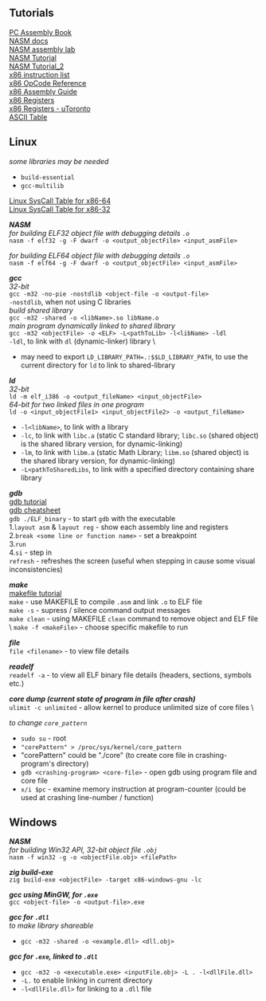 ## Tutorials
[PC Assembly Book](https://pacman128.github.io/pcasm/) \
[NASM docs](https://www.nasm.us/xdoc/2.16.03/html/nasmdoc0.html) \
[NASM assembly lab](https://labs.bilimedtech.com/nasm/index.html) \
[NASM Tutorial](https://cratecode.com/info/nasm-tutorial) \
[NASM Tutorial_2](https://www.tutorialspoint.com/assembly_programming/index.htm) \
[x86 instruction list](https://en.wikipedia.org/wiki/X86_instruction_listings) \
[x86 OpCode Reference](http://ref.x86asm.net/) \
[x86 Assembly Guide](https://www.cs.virginia.edu/~evans/cs216/guides/x86.html) \
[x86 Registers](https://en.wikibooks.org/wiki/X86_Assembly/X86_Architecture) \
[x86 Registers - uToronto](https://www.eecg.utoronto.ca/~amza/www.mindsec.com/files/x86regs.html) \
[ASCII Table](https://www.ascii-code.com/)

## Linux
_some libraries may be needed_
- `build-essential`
- `gcc-multilib` 

[Linux SysCall Table for x86-64](https://blog.rchapman.org/posts/Linux_System_Call_Table_for_x86_64/) \
[Linux SysCall Table for x86-32](https://syscalls32.paolostivanin.com/)

_**NASM**_ \
_for building ELF32 object file with debugging details `.o`_ \
`nasm -f elf32 -g -F dwarf -o <output_objectFile> <input_asmFile>`

_for building ELF64 object file with debugging details `.o`_ \
`nasm -f elf64 -g -F dwarf -o <output_objectFile> <input_asmFile>`

_**gcc**_ \
_32-bit_ \
`gcc -m32 -no-pie -nostdlib <object-file -o <output-file>` \
`-nostdlib`, when not using C libraries \
_build shared library_ \
`gcc -m32 -shared -o <libName>.so libName.o` \
_main program dynamically linked to shared library_ \
`gcc -m32 <objectFile> -o <ELF> -L<pathToLib> -l<libName> -ldl` \
`-ldl`, to link with `dl` (dynamic-linker) library \
- may need to export `LD_LIBRARY_PATH=.:$$LD_LIBRARY_PATH`, to use the current directory for `ld` to link to shared-library

_**ld**_ \
_32-bit_ \
`ld -m elf_i386 -o <output_fileName> <input_objectFile>` \
_64-bit for two linked files in one program_ \
`ld -o <input_objectFile1> <input_objectFile2> -o <output_fileName>`
- `-l<libName>`, to link with a library
- `-lc`, to link with `libc.a` (static C standard library; `libc.so` (shared object) is the shared library version, for dynamic-linking)
- `-lm`, to link with `libm.a` (static Math Library; `libm.so` (shared object) is the shared library version, for dynamic-linking)
- `-L<pathToSharedLibs`, to link with a specified directory containing share library

_**gdb**_ \
[gdb tutorial](https://www.gdbtutorial.com/gdb_commands) \
[gdb cheatsheet](https://gabriellesc.github.io/teaching/resources/GDB-cheat-sheet.pdf) \
`gdb ./ELF_binary` - to start `gdb` with the executable \
    1.`layout asm` & `layout reg` - show each assembly line and registers \
    2.`break <some line or function name>` - set a breakpoint \
    3.`run` \
    4.`si` - step in \
`refresh` - refreshes the screen (useful when stepping in cause some visual inconsistencies)

_**make**_ \
[makefile tutorial](https://makefiletutorial.com/) \
`make` - use MAKEFILE to compile `.asm` and link `.o` to  ELF file \
`make -s` - supress / silence command output messages \
`make clean` - using MAKEFILE `clean` command to remove object and ELF file \ 
`make -f <makeFile>` - choose specific makefile to run

_**file**_ \
`file <filename>` - to view file details

_**readelf**_ \
`readelf -a` - to view all ELF binary file details (headers, sections, symbols etc.)  

_**core dump (current state of program in file after crash)**_ \
`ulimit -c unlimited` - allow kernel to produce unlimited size of core files \

_to change `core_pattern`_
- `sudo su` - root
- `"corePattern" > /proc/sys/kernel/core_pattern`
- "corePattern" could be "./core" (to create core file in crashing-program's directory)
- `gdb <crashing-program> <core-file>` - open gdb using program file and core file
- `x/i $pc` - examine memory instruction at program-counter (could be used at crashing line-number / function)


## Windows
_**NASM**_ \
_for building Win32 API, 32-bit object file `.obj`_ \
`nasm -f win32 -g -o <objectFile.obj> <filePath>`

_**zig build-exe**_ \
`zig build-exe <objectFile> -target x86-windows-gnu -lc`

_**gcc using MinGW, for `.exe`**_ \
`gcc <object-file> -o <output-file>.exe`

_**gcc for `.dll`**_ \
_to make library shareable_
- `gcc -m32 -shared -o <example.dll> <dll.obj>`

_**gcc for `.exe`, linked to `.dll`**_
- `gcc -m32 -o <executable.exe> <inputFile.obj> -L . -l<dllFile.dll>`
- `-L.` to enable linking in current directory
- `-l<dllFile.dll>` for linking to a `.dll` file